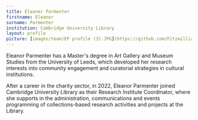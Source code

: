 ```yaml
---
title: Eleanor Parmenter
firstname: Eleanor
surname: Parmenter
institution: Cambridge University Library
layout: profile
picture: [images/team/EP profile (3).JPG](https://github.com/FitzwilliamMuseum/walking-the-landscape-fitz-cdh/blob/6f1708fa2b11e3cb0b089fe4a5179403e2e05a5e/images/team/EP%20profile%20(3).JPG)
---
```

Eleanor Parmenter has a Master's degree in Art Gallery and Museum Studies from the University of Leeds, which developed her research interests into community engagement and curatorial strategies in cultural institutions. 

After a career in the charity sector, in 2022, Eleanor Parmenter joined Cambridge University Library as their Research Institute Coordinator, where she supports in the administration, communications and events programming of collections-based research activities and projects at the Library. 
